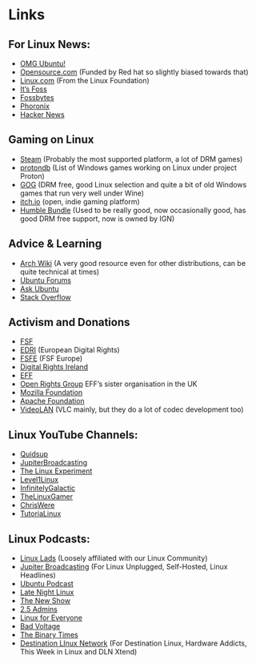 # Links
## For Linux News:
* [OMG Ubuntu!](https://www.omgubuntu.co.uk/)
* [Opensource.com](http://opensource.com) (Funded by Red hat so slightly biased towards that)
* [Linux.com](http://linux.com) (From the Linux Foundation)
* [It’s Foss](https://itsfoss.com/)
* [Fossbytes](https://fossbytes.com/)
* [Phoronix](https://phoronix.com/)
* [Hacker News](https://news.ycombinator.com/)

## Gaming on Linux
* [Steam](http://store.steampowered.com/) (Probably the most supported platform, a lot of DRM games)
* [protondb](https://www.protondb.com/) (List of Windows games working on Linux under project Proton)
* [GOG](https://www.gog.com/) (DRM free, good Linux selection and quite a bit of old Windows games that run very well under Wine)
* [itch.io](http://itch.io) (open, indie gaming platform)
* [Humble Bundle](https://www.humblebundle.com/) (Used to be really good, now occasionally good, has good DRM free support, now is owned by IGN)

## Advice & Learning
* [Arch Wiki](https://wiki.archlinux.org/) (A very good resource even for other distributions, can be quite technical at times)
* [Ubuntu Forums](https://ubuntuforums.org/)
* [Ask Ubuntu](https://askubuntu.com/)
* [Stack Overflow](https://stackoverflow.com/)

## Activism and Donations
* [FSF](https://my.fsf.org/donate)
* [EDRI](https://edri.org/donate/) (European Digital Rights)
* [FSFE](https://fsfe.org/donate/) (FSF Europe)
* [Digital Rights Ireland](https://digitalrights.ie/)
* [EFF](https://supporters.eff.org/donate/button)
* [Open Rights Group](https://www.openrightsgroup.org/donate/) EFF’s sister organisation in the UK
* [Mozilla Foundation](https://donate.mozilla.org/en-gb/?presets=100,50,25,15&amount=25&ref=EOYFR2015&utm_campaign=EOYFR2015&*utm_source=mozilla.org&utm_medium=referral&utm_content=header&currency=eur)
* [Apache Foundation](https://www.apache.org/foundation/contributing.html)
* [VideoLAN](https://www.videolan.org/contribute.html) (VLC mainly, but they do a lot of codec development too)

## Linux YouTube Channels:
* [Quidsup](https://www.youtube.com/user/quidsup)
* [JupiterBroadcasting](https://www.youtube.com/user/jupiterbroadcasting)
* [The Linux Experiment](https://www.youtube.com/channel/UC5UAwBUum7CPN5buc-_N1Fw)
* [Level1Linux](https://www.youtube.com/channel/UCOWcZ6Wicl-1N34H0zZe38w)
* [InfinitelyGalactic](https://www.youtube.com/user/InfinitelyGalactic/videos)
* [TheLinuxGamer](https://www.youtube.com/user/tuxreviews/videos)
* [ChrisWere](https://www.youtube.com/user/ChrisWereDigital)
* [TutoriaLinux](https://www.youtube.com/channel/UCvA_wgsX6eFAOXI8Rbg_WiQ)

## Linux Podcasts:
* [Linux Lads](https://linuxlads.com/) (Loosely affiliated with our Linux Community)
* [Jupiter Broadcasting](http://www.jupiterbroadcasting.com/) (For Linux Unplugged, Self-Hosted, Linux Headlines)
* [Ubuntu Podcast](https://ubuntupodcast.org/)
* [Late Night Linux](https://latenightlinux.com/)
* [The New Show](https://thenew.show/)
* [2.5 Admins](https://2.5admins.com/)
* [Linux for Everyone](https://linuxforeveryone.fireside.fm/)
* [Bad Voltage](http://www.badvoltage.org/)
* [The Binary Times](https://thebinarytimes.net/index.php)
* [Destination LInux Network](https://destinationlinux.network/) (For Destination Linux, Hardware Addicts, This Week in Linux and DLN Xtend)

